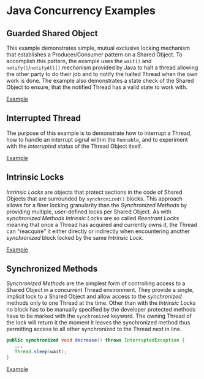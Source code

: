Java Concurrency Examples
=========================

## Guarded Shared Object
This example demonstrates simple, mutual exclusive locking mechanism that establishes a Producer/Consumer
pattern on a Shared Object. To accomplish this pattern, the example uses the `wait()` and `notify()`/`notifyAll()`
mechanism provided by Java to halt a thread allowing the other party to do their job and to notify the halted
Thread when the own work is done. The example also demonstrates a state check of the Shared Object to ensure,
that the notified Thread has a valid state to work with.

[Example](ExampleGuarded.java)

## Interrupted Thread
The purpose of this example is to demonstrate how to interrupt a Thread, how to handle an interrupt signal within
the `Runnable`, and to experiment with the _interrupted status_ of the Thread Object itself.

[Example](ExampleInterrupted.java)

## Intrinsic Locks
_Intrinsic Locks_ are objects that protect sections in the code of Shared Objects that are surrounded by
`synchronized()` blocks. This approach allows for a finer locking granularity than the _Synchronized Methods_
by providing multiple, user-defined locks per Shared Object. As with _synchronized Methods_ _Intrinsic Locks_
are so called _Reentrant Locks_ meaning that once a Thread has acquired and currently owns it, the Thread can
"reacquire" it either directly or indirectly when encountering another _synchronized_ block locked by the same
_Intrinsic Lock_.

[Example](ExampleLocked.java)

## Synchronized Methods
_Synchronized Methods_ are the simplest form of controlling access to a Shared Object in a concurrent Thread
environment. They provide a single, implicit lock to a Shared Object and allow access to the _synchronized_
methods only to one Thread at the time. Other than with the _Intrinsic Locks_ no block has to be manually
specified by the developer protected methods have to be marked with the `synchronized` keyword. The owning
Thread of the lock will return it the moment it leaves the synchronized method thus permitting access to all
other synchronized to the Thread next in line.

```java
public synchronized void decrease() throws InterruptedException {
   ...
   Thread.sleep(wait);
}
```  
[Example](ExampleSynchronized.java)